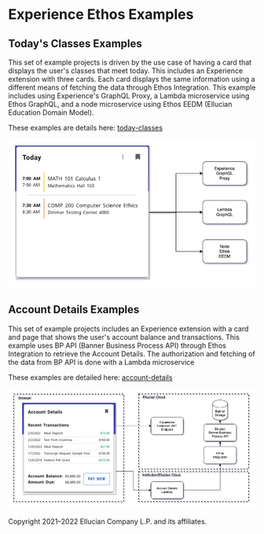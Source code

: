# Experience Ethos Examples

## Today's Classes Examples
This set of example projects is driven by the use case of having a card that displays the user's classes that meet today. This includes an Experience extension with three cards. Each card displays the same information using a different means of fetching the data through Ethos Integration. This example includes using Experience's GraphQL Proxy, a Lambda microservice using Ethos GraphQL, and a node microservice using Ethos EEDM (Ellucian Education Domain Model).

These examples are details here: [today-classes](docs/today-classes.md)

![](docs/images/Todays-Classes-Ethos-Example.png)

## Account Details Examples
This set of example projects includes an Experience extension with a card and page that shows the user's account balance and transactions. This example uses BP API (Banner Business Process API) through Ethos Integration to retrieve the Account Details. The authorization and fetching of the data from BP API is done with a Lambda microservice

These examples are detailed here: [account-details](docs/account-details.md)

![](docs/images/Account-Details-Lambda.png)

Copyright 2021–2022 Ellucian Company L.P. and its affiliates.
